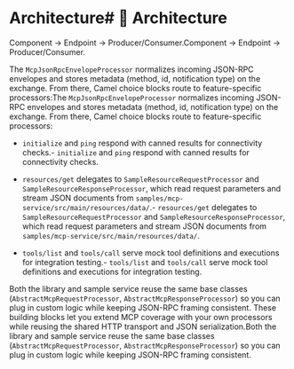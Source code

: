 # Architecture# 🧠 Architecture



Component -> Endpoint -> Producer/Consumer.Component → Endpoint → Producer/Consumer.



The `McpJsonRpcEnvelopeProcessor` normalizes incoming JSON-RPC envelopes and stores metadata (method, id, notification type) on the exchange. From there, Camel choice blocks route to feature-specific processors:The `McpJsonRpcEnvelopeProcessor` normalizes incoming JSON-RPC envelopes and stores metadata (method, id, notification type) on the exchange. From there, Camel choice blocks route to feature-specific processors:



- `initialize` and `ping` respond with canned results for connectivity checks.- `initialize` and `ping` respond with canned results for connectivity checks.

- `resources/get` delegates to `SampleResourceRequestProcessor` and `SampleResourceResponseProcessor`, which read request parameters and stream JSON documents from `samples/mcp-service/src/main/resources/data/`.- `resources/get` delegates to `SampleResourceRequestProcessor` and `SampleResourceResponseProcessor`, which read request parameters and stream JSON documents from `samples/mcp-service/src/main/resources/data/`.

- `tools/list` and `tools/call` serve mock tool definitions and executions for integration testing.- `tools/list` and `tools/call` serve mock tool definitions and executions for integration testing.



Both the library and sample service reuse the same base classes (`AbstractMcpRequestProcessor`, `AbstractMcpResponseProcessor`) so you can plug in custom logic while keeping JSON-RPC framing consistent. These building blocks let you extend MCP coverage with your own processors while reusing the shared HTTP transport and JSON serialization.Both the library and sample service reuse the same base classes (`AbstractMcpRequestProcessor`, `AbstractMcpResponseProcessor`) so you can plug in custom logic while keeping JSON-RPC framing consistent.

